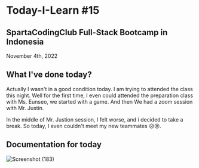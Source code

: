 # Today-I-Learn #15
## SpartaCodingClub Full-Stack Bootcamp in Indonesia
November 4th, 2022

## What I've done today?

Actually I wasn't in a good condition today. I am trying to attended the class this night.
Well for the first time, I even could attended the preparation class with Ms. Eunseo, we started with a game.
And then We had a zoom session with Mr. Justin.

In the middle of Mr. Justion session, I felt worse, and i decided to take a break. So today, I even couldn't meet my new teammates 😥😣.

## Documentation for today

![Screenshot (183)](https://user-images.githubusercontent.com/62550785/200053748-5a6f2fcb-1720-4c5a-99f8-08f89eab35ea.png)
